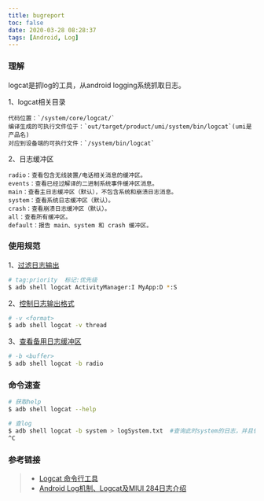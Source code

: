 ```yaml
---
title: bugreport
toc: false
date: 2020-03-28 08:28:37
tags: [Android, Log]
---
```



### 理解
logcat是抓log的工具，从android logging系统抓取日志。

1、logcat相关目录
```text
代码位置：`/system/core/logcat/`
编译生成的可执行文件位于：`out/target/product/umi/system/bin/logcat`(umi是产品名)
对应到设备端的可执行文件：`/system/bin/logcat`
```

2、日志缓冲区
```text
radio：查看包含无线装置/电话相关消息的缓冲区。
events：查看已经过解译的二进制系统事件缓冲区消息。
main：查看主日志缓冲区（默认），不包含系统和崩溃日志消息。
system：查看系统日志缓冲区（默认）。
crash：查看崩溃日志缓冲区（默认）。
all：查看所有缓冲区。
default：报告 main、system 和 crash 缓冲区。 
```

### 使用规范
1、[过滤日志输出](https://developer.android.com/studio/command-line/logcat?hl=zh-cn#filteringOutput)
```bash
# tag:priority  标记:优先级
$ adb shell logcat ActivityManager:I MyApp:D *:S
```

2、[控制日志输出格式](https://developer.android.com/studio/command-line/logcat?hl=zh-cn#outputFormat)
```bash
# -v <format>
$ adb shell logcat -v thread
```

3、[查看备用日志缓冲区](https://developer.android.com/studio/command-line/logcat?hl=zh-cn#alternativeBuffers)
```bash
# -b <buffer>
$ adb shell logcat -b radio
```

### 命令速查
```bash
# 获取help
$ adb shell logcat --help

# 查log
$ adb shell logcat -b system > logSystem.txt  #查询此时system的日志，并且保存在logSystem.txt的文件中
^C
```

### 参考链接
> - [Logcat 命令行工具](https://developer.android.com/studio/command-line/logcat?hl=zh-cn)
> - [Android Log机制、Logcat及MIUI 284日志介绍](https://wiki.n.miui.com/pages/viewpage.action?pageId=181967386)
